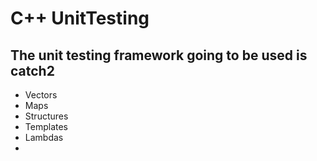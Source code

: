 # C++ UnitTesting
## The unit testing framework going to be used is catch2
   - Vectors
   - Maps
   - Structures
   - Templates
   - Lambdas
   - 
 